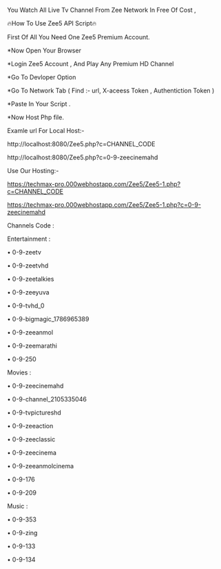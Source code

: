 You Watch All Live Tv Channel From Zee Network In Free Of Cost ,

🔥How To Use Zee5 API Script🔥

First Of All You Need One Zee5 Premium Account.

*Now Open Your Browser

*Login Zee5 Account , And Play Any Premium HD Channel

*Go To Devloper Option

*Go To Network Tab ( Find :- url, X-aceess Token , Authentiction Token )

*Paste In Your Script .

*Now Host Php file.

Examle url For Local Host:-

http://localhost:8080/Zee5.php?c=CHANNEL_CODE

http://localhost:8080/Zee5.php?c=0-9-zeecinemahd

Use Our Hosting:-

https://techmax-pro.000webhostapp.com/Zee5/Zee5-1.php?c=CHANNEL_CODE

https://techmax-pro.000webhostapp.com/Zee5/Zee5-1.php?c=0-9-zeecinemahd

Channels Code :

Entertainment :

• 0-9-zeetv

• 0-9-zeetvhd

• 0-9-zeetalkies

• 0-9-zeeyuva

• 0-9-tvhd_0

• 0-9-bigmagic_1786965389

• 0-9-zeeanmol

• 0-9-zeemarathi

• 0-9-250


Movies :

• 0-9-zeecinemahd

• 0-9-channel_2105335046

• 0-9-tvpictureshd

• 0-9-zeeaction

• 0-9-zeeclassic

• 0-9-zeecinema

• 0-9-zeeanmolcinema

• 0-9-176

• 0-9-209


Music :

• 0-9-353

• 0-9-zing

• 0-9-133

• 0-9-134
